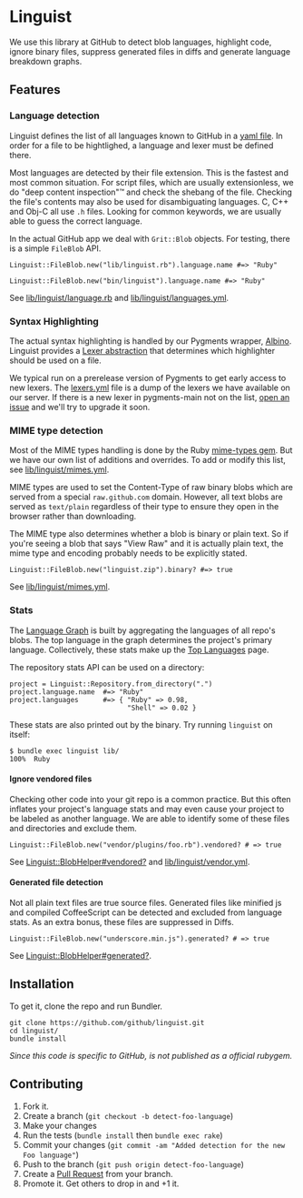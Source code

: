 # Linguist

We use this library at GitHub to detect blob languages, highlight code, ignore binary files, suppress generated files in diffs and generate language breakdown graphs.

## Features

### Language detection

Linguist defines the list of all languages known to GitHub in a [yaml file](https://github.com/github/linguist/blob/master/lib/linguist/languages.yml). In order for a file to be hightlighed, a language and lexer must be defined there.

Most languages are detected by their file extension. This is the fastest and most common situation. For script files, which are usually extensionless, we do "deep content inspection"™ and check the shebang of the file. Checking the file's contents may also be used for disambiguating languages. C, C++ and Obj-C all use `.h` files. Looking for common keywords, we are usually able to guess the correct language.

In the actual GitHub app we deal with `Grit::Blob` objects. For testing, there is a simple `FileBlob` API.

    Linguist::FileBlob.new("lib/linguist.rb").language.name #=> "Ruby"

    Linguist::FileBlob.new("bin/linguist").language.name #=> "Ruby"

See [lib/linguist/language.rb](https://github.com/github/linguist/blob/master/lib/linguist/language.rb) and [lib/linguist/languages.yml](https://github.com/github/linguist/blob/master/lib/linguist/languages.yml).

### Syntax Highlighting

The actual syntax highlighting is handled by our Pygments wrapper, [Albino](https://github.com/github/albino). Linguist provides a [Lexer abstraction](https://github.com/github/linguist/blob/master/lib/linguist/lexer.rb) that determines which highlighter should be used on a file.

We typical run on a prerelease version of Pygments to get early access to new lexers. The [lexers.yml](https://github.com/github/linguist/blob/master/lib/linguist/lexers.yml) file is a dump of the lexers we have available on our server. If there is a new lexer in pygments-main not on the list, [open an issue](https://github.com/github/linguist/issues) and we'll try to upgrade it soon.

### MIME type detection

Most of the MIME types handling is done by the Ruby [mime-types gem](https://github.com/halostatue/mime-types/blob/master/lib/mime/types.rb.data). But we have our own list of additions and overrides. To add or modify this list, see [lib/linguist/mimes.yml](https://github.com/github/linguist/blob/master/lib/linguist/mimes.yml).

MIME types are used to set the Content-Type of raw binary blobs which are served from a special `raw.github.com` domain. However, all text blobs are served as `text/plain` regardless of their type to ensure they open in the browser rather than downloading.

The MIME type also determines whether a blob is binary or plain text. So if you're seeing a blob that says "View Raw" and it is actually plain text, the mime type and encoding probably needs to be explicitly stated.

    Linguist::FileBlob.new("linguist.zip").binary? #=> true

See [lib/linguist/mimes.yml](https://github.com/github/linguist/blob/master/lib/linguist/mimes.yml).

### Stats

The [Language Graph](https://github.com/github/linguist/graphs/languages) is built by aggregating the languages of all repo's blobs. The top language in the graph determines the project's primary language. Collectively, these stats make up the [Top Languages](https://github.com/languages) page.

The repository stats API can be used on a directory:

    project = Linguist::Repository.from_directory(".")
    project.language.name  #=> "Ruby"
    project.languages      #=> { "Ruby" => 0.98,
                                 "Shell" => 0.02 }

These stats are also printed out by the binary. Try running `linguist` on itself:

    $ bundle exec linguist lib/
    100%  Ruby

#### Ignore vendored files

Checking other code into your git repo is a common practice. But this often inflates your project's language stats and may even cause your project to be labeled as another language. We are able to identify some of these files and directories and exclude them.

    Linguist::FileBlob.new("vendor/plugins/foo.rb").vendored? # => true

See [Linguist::BlobHelper#vendored?](https://github.com/github/linguist/blob/master/lib/linguist/blob_helper.rb) and [lib/linguist/vendor.yml](https://github.com/github/linguist/blob/master/lib/linguist/vendor.yml).

#### Generated file detection

Not all plain text files are true source files. Generated files like minified js and compiled CoffeeScript can be detected and excluded from language stats. As an extra bonus, these files are suppressed in Diffs.

    Linguist::FileBlob.new("underscore.min.js").generated? # => true

See [Linguist::BlobHelper#generated?](https://github.com/github/linguist/blob/master/lib/linguist/blob_helper.rb).

## Installation

To get it, clone the repo and run Bundler.

    git clone https://github.com/github/linguist.git
    cd linguist/
    bundle install

*Since this code is specific to GitHub, is not published as a official rubygem.*

## Contributing

1. Fork it.
2. Create a branch (`git checkout -b detect-foo-language`)
3. Make your changes
4. Run the tests (`bundle install` then `bundle exec rake`)
5. Commit your changes (`git commit -am "Added detection for the new Foo language"`)
6. Push to the branch (`git push origin detect-foo-language`)
7. Create a [Pull Request](http://help.github.com/pull-requests/) from your branch.
8. Promote it. Get others to drop in and +1 it.
